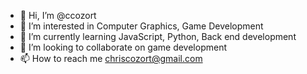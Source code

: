 - 👋 Hi, I’m @ccozort
- 👀 I’m interested in Computer Graphics, Game Development
- 🌱 I’m currently learning JavaScript, Python, Back end development
- 💞️ I’m looking to collaborate on game development
- 📫 How to reach me chriscozort@gmail.com

<!---
ccozort/ccozort is a ✨ special ✨ repository because its `README.md` (this file) appears on your GitHub profile.
You can click the Preview link to take a look at your changes.
--->
